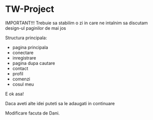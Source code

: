 # TW-Project
IMPORTANT!!!
Trebuie sa stabilim o zi in care ne intalnim sa discutam design-ul paginilor de mai jos

Structura principala:
- pagina principala
- conectare
- inregistrare
- pagina dupa cautare
- contact
- profil
- comenzi
- cosul meu

E ok asa!

Daca aveti alte idei puteti sa le adaugati in continuare

Modificare facuta de Dani.